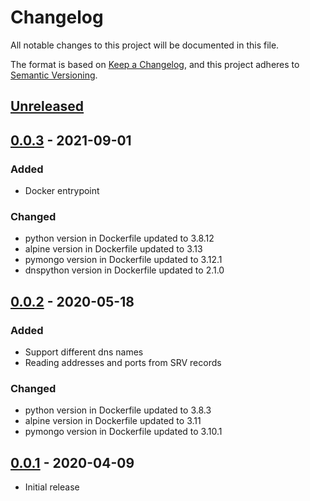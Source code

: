 # Changelog

All notable changes to this project will be documented in this file.

The format is based on [Keep a Changelog](https://keepachangelog.com/en/1.0.0/),
and this project adheres to [Semantic Versioning](https://semver.org/spec/v2.0.0.html).

## [Unreleased]

## [0.0.3] - 2021-09-01

### Added

- Docker entrypoint

### Changed

- python version in Dockerfile updated to 3.8.12
- alpine version in Dockerfile updated to 3.13
- pymongo version in Dockerfile updated to 3.12.1
- dnspython version in Dockerfile updated to 2.1.0

## [0.0.2] - 2020-05-18

### Added

- Support different dns names
- Reading addresses and ports from SRV records

### Changed

- python version in Dockerfile updated to 3.8.3
- alpine version in Dockerfile updated to 3.11
- pymongo version in Dockerfile updated to 3.10.1

## [0.0.1] - 2020-04-09

- Initial release

[unreleased]: https://github.com/agisoft-cloud/mongo-proxy-to-primary/compare/v0.0.3...HEAD
[0.0.3]: https://github.com/agisoft-cloud/mongo-proxy-to-primary/compare/v0.0.2...v0.0.3
[0.0.2]: https://github.com/agisoft-cloud/mongo-proxy-to-primary/compare/v0.0.1...v0.0.2
[0.0.1]: https://github.com/agisoft-cloud/mongo-proxy-to-primary/releases/tag/v0.0.1
